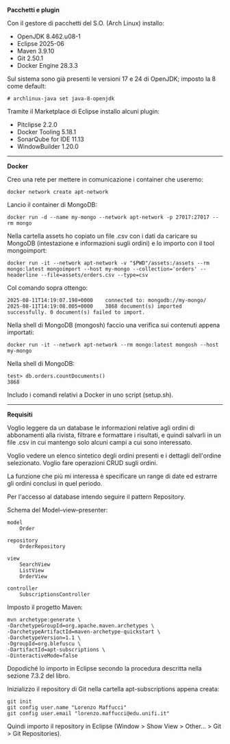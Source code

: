 **Pacchetti e plugin**

Con il gestore di pacchetti del S.O. (Arch Linux) installo:

- OpenJDK 8.462.u08-1
- Eclipse 2025-06
- Maven 3.9.10
- Git 2.50.1
- Docker Engine 28.3.3

Sul sistema sono già presenti le versioni 17 e 24 di OpenJDK; imposto la 8 come default:

    # archlinux-java set java-8-openjdk

Tramite il Marketplace di Eclipse installo alcuni plugin:

- Pitclipse 2.2.0
- Docker Tooling 5.18.1
- SonarQube for IDE 11.13
- WindowBuilder 1.20.0

---

**Docker**

Creo una rete per mettere in comunicazione i container che useremo:

    docker network create apt-network

Lancio il container di MongoDB:

    docker run -d --name my-mongo --network apt-network -p 27017:27017 --rm mongo

Nella cartella assets ho copiato un file .csv con i dati da caricare su MongoDB (intestazione e informazioni sugli ordini) e lo importo con il tool mongoimport:

    docker run -it --network apt-network -v "$PWD"/assets:/assets --rm mongo:latest mongoimport --host my-mongo --collection='orders' --headerline --file=assets/orders.csv --type=csv

Col comando sopra ottengo:

    2025-08-11T14:19:07.198+0000    connected to: mongodb://my-mongo/
    2025-08-11T14:19:08.005+0000    3868 document(s) imported successfully. 0 document(s) failed to import.

Nella shell di MongoDB (mongosh) faccio una verifica sui contenuti appena importati:

    docker run -it --network apt-network --rm mongo:latest mongosh --host my-mongo

Nella shell di MongoDB:

    test> db.orders.countDocuments()
    3868

Includo i comandi relativi a Docker in uno script (setup.sh).

---

**Requisiti**

Voglio leggere da un database le informazioni relative agli ordini di abbonamenti alla rivista, filtrare e formattare i risultati, e quindi salvarli in un file .csv in cui mantengo solo alcuni campi a cui sono interessato.

Voglio vedere un elenco sintetico degli ordini presenti e i dettagli dell'ordine selezionato.  Voglio fare operazioni CRUD sugli ordini.

La funzione che più mi interessa è specificare un range di date ed estrarre gli ordini conclusi in quel periodo.

Per l'accesso al database intendo seguire il pattern Repository.

Schema del Model–view–presenter:

    model
        Order

    repository
        OrderRepository

    view
        SearchView
        ListView
        OrderView

    controller
        SubscriptionsController

Imposto il progetto Maven:

    mvn archetype:generate \
    -DarchetypeGroupId=org.apache.maven.archetypes \
    -DarchetypeArtifactId=maven-archetype-quickstart \
    -DarchetypeVersion=1.1 \
    -DgroupId=org.blefuscu \
    -DartifactId=apt-subscriptions \
    -DinteractiveMode=false

Dopodiché lo importo in Eclipse secondo la procedura descritta nella sezione 7.3.2 del libro.

Inizializzo il repository di Git nella cartella apt-subscriptions appena creata:

    git init
    git config user.name "Lorenzo Maffucci"
    git config user.email "lorenzo.maffucci@edu.unifi.it"
    
Quindi importo il repository in Eclipse (Window > Show View > Other... > Git > Git Repositories).
    
